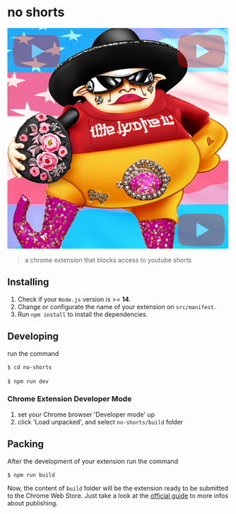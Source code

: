 # no shorts
![no shorts logo](https://github.com/jyaconelli/no-shorts/blob/main/public/img/logo.png)

> a chrome extension that blocks access to youtube shorts

## Installing

1. Check if your `Node.js` version is >= **14**.
2. Change or configurate the name of your extension on `src/manifest`.
3. Run `npm install` to install the dependencies.

## Developing

run the command

```shell
$ cd no-shorts

$ npm run dev
```

### Chrome Extension Developer Mode

1. set your Chrome browser 'Developer mode' up
2. click 'Load unpacked', and select `no-shorts/build` folder

## Packing

After the development of your extension run the command

```shell
$ npm run build
```

Now, the content of `build` folder will be the extension ready to be submitted to the Chrome Web Store. Just take a look at the [official guide](https://developer.chrome.com/webstore/publish) to more infos about publishing.
